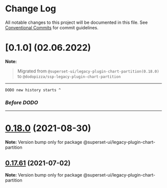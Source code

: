 # Change Log

All notable changes to this project will be documented in this file.
See [Conventional Commits](https://conventionalcommits.org) for commit guidelines.

# [0.1.0] (02.06.2022)

**Note:**
  > Migrated from `@superset-ui/legacy-plugin-chart-partition(0.18.0)` to `@dodopizza/ssp-legacy-plugin-chart-partition`
___

`DODO new history starts ^`

### *Before DODO*
___
# [0.18.0](https://github.com/apache-superset/superset-ui/compare/v0.17.87...v0.18.0) (2021-08-30)

**Note:** Version bump only for package @superset-ui/legacy-plugin-chart-partition





## [0.17.61](https://github.com/apache-superset/superset-ui/compare/v0.17.60...v0.17.61) (2021-07-02)

**Note:** Version bump only for package @superset-ui/legacy-plugin-chart-partition
